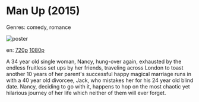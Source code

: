 # Man Up (2015)

Genres: comedy, romance

![poster](http://image.tmdb.org/t/p/w500/y7C1EQ9zxJ3mlaQeRztw3NVw41P.jpg)

en:
  [720p](magnet:?xt=urn:btih:934d910ea8e42b5c1a67114ed1386216b5bfbe9e&dn=Man+Up+%282015%29+720p+BrRip+x264+-+YIFY&tr=udp%3A%2F%2Ftracker.openbittorrent.com%3A80%2Fannounce&tr=udp%3A%2F%2Fglotorrents.pw%3A6969%2Fannounce&tr=udp%3A%2F%2Ftracker.openbittorrent.com%3A80%2Fannounce&tr=udp%3A%2F%2Ftracker.opentrackr.org%3A1337%2Fannounce&tr=udp%3A%2F%2Fzer0day.to%3A1337%2Fannounce&tr=udp%3A%2F%2Ftracker.coppersurfer.tk%3A6969%2Fannounce)
  [1080p](magnet:?xt=urn:btih:2e8121c8d42fcb706d1bb055df1c6f9b0e166f33&dn=Man+Up+(2015)+%5B1080p%5D&tr=udp%3A%2F%2Ftracker.yify-torrents.com%2Fannounce&tr=udp%3A%2F%2Fopen.demonii.com%3A1337&tr=udp%3A%2F%2Fexodus.desync.com%3A6969&tr=udp%3A%2F%2Ftracker.istole.it%3A80&tr=udp%3A%2F%2Ftracker.publicbt.com%3A80&tr=udp%3A%2F%2Ftracker.openbittorrent.com%3A80&tr=udp%3A%2F%2Ftracker.leechers-paradise.org%3A6969&tr=udp%3A%2F%2F9.rarbg.com%3A2710&tr=udp%3A%2F%2Fp4p.arenabg.ch%3A1337&tr=udp%3A%2F%2Fp4p.arenabg.com%3A1337&tr=udp%3A%2F%2Ftracker.coppersurfer.tk%3A6969)
  


A 34 year old single woman, Nancy, hung-over again, exhausted by the endless fruitless set ups by her friends, traveling across London to toast another 10 years of her parent's successful happy magical marriage runs in with a 40 year old divorcee, Jack, who mistakes her for his 24 year old blind date. Nancy, deciding to go with it, happens to hop on the most chaotic yet hilarious journey of her life which neither of them will ever forget.